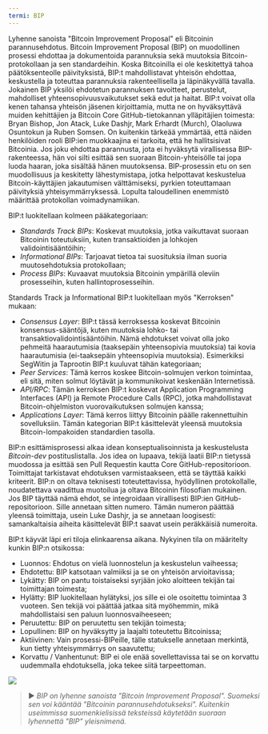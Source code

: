 ```yaml
---
termi: BIP
---
```


Lyhenne sanoista "Bitcoin Improvement Proposal" eli Bitcoinin parannusehdotus. Bitcoin Improvement Proposal (BIP) on muodollinen prosessi ehdottaa ja dokumentoida parannuksia sekä muutoksia Bitcoin-protokollaan ja sen standardeihin. Koska Bitcoinilla ei ole keskitettyä tahoa päätöksenteolle päivityksistä, BIP:t mahdollistavat yhteisön ehdottaa, keskustella ja toteuttaa parannuksia rakenteellisella ja läpinäkyvällä tavalla. Jokainen BIP yksilöi ehdotetun parannuksen tavoitteet, perustelut, mahdolliset yhteensopivuusvaikutukset sekä edut ja haitat. BIP:t voivat olla kenen tahansa yhteisön jäsenen kirjoittamia, mutta ne on hyväksyttävä muiden kehittäjien ja Bitcoin Core GitHub-tietokannan ylläpitäjien toimesta: Bryan Bishop, Jon Atack, Luke Dashjr, Mark Erhardt (Murch), Olaoluwa Osuntokun ja Ruben Somsen. On kuitenkin tärkeää ymmärtää, että näiden henkilöiden rooli BIP:ien muokkaajina ei tarkoita, että he hallitsisivat Bitcoinia. Jos joku ehdottaa parannusta, jota ei hyväksytä virallisessa BIP-rakenteessa, hän voi silti esittää sen suoraan Bitcoin-yhteisölle tai jopa luoda haaran, joka sisältää hänen muutoksensa. BIP-prosessin etu on sen muodollisuus ja keskitetty lähestymistapa, jotka helpottavat keskustelua Bitcoin-käyttäjien jakautumisen välttämiseksi, pyrkien toteuttamaan päivityksiä yhteisymmärryksessä. Lopulta taloudellinen enemmistö määrittää protokollan voimadynamiikan.

BIP:t luokitellaan kolmeen pääkategoriaan:
* *Standards Track BIPs*: Koskevat muutoksia, jotka vaikuttavat suoraan Bitcoinin toteutuksiin, kuten transaktioiden ja lohkojen validointisääntöihin;
* *Informational BIPs*: Tarjoavat tietoa tai suosituksia ilman suoria muutosehdotuksia protokollaan;
* *Process BIPs*: Kuvaavat muutoksia Bitcoinin ympärillä oleviin prosesseihin, kuten hallintoprosesseihin.

Standards Track ja Informational BIP:t luokitellaan myös "Kerroksen" mukaan:
* *Consensus Layer*: BIP:t tässä kerroksessa koskevat Bitcoinin konsensus-sääntöjä, kuten muutoksia lohko- tai transaktiovalidointisääntöihin. Nämä ehdotukset voivat olla joko pehmeitä haarautumisia (taaksepäin yhteensopivia muutoksia) tai kovia haarautumisia (ei-taaksepäin yhteensopivia muutoksia). Esimerkiksi SegWitin ja Taprootin BIP:t kuuluvat tähän kategoriaan;
* *Peer Services*: Tämä kerros koskee Bitcoin-solmujen verkon toimintaa, eli sitä, miten solmut löytävät ja kommunikoivat keskenään Internetissä.
* *API/RPC*: Tämän kerroksen BIP:t koskevat Application Programming Interfaces (API) ja Remote Procedure Calls (RPC), jotka mahdollistavat Bitcoin-ohjelmiston vuorovaikutuksen solmujen kanssa;
* *Applications Layer*: Tämä kerros liittyy Bitcoinin päälle rakennettuihin sovelluksiin. Tämän kategorian BIP:t käsittelevät yleensä muutoksia Bitcoin-lompakoiden standardien tasolla.

BIP:n esittämisprosessi alkaa idean konseptualisoinnista ja keskustelusta *Bitcoin-dev* postituslistalla. Jos idea on lupaava, tekijä laatii BIP:n tietyssä muodossa ja esittää sen Pull Requestin kautta Core GitHub-repositorioon. Toimittajat tarkistavat ehdotuksen varmistaakseen, että se täyttää kaikki kriteerit. BIP:n on oltava teknisesti toteutettavissa, hyödyllinen protokollalle, noudatettava vaadittua muotoilua ja oltava Bitcoinin filosofian mukainen. Jos BIP täyttää nämä ehdot, se integroidaan virallisesti BIP:ien GitHub-repositorioon. Sille annetaan sitten numero. Tämän numeron päättää yleensä toimittaja, usein Luke Dashjr, ja se annetaan loogisesti: samankaltaisia aiheita käsittelevät BIP:t saavat usein peräkkäisiä numeroita.

BIP:t käyvät läpi eri tiloja elinkaarensa aikana. Nykyinen tila on määritelty kunkin BIP:n otsikossa:
* Luonnos: Ehdotus on vielä luonnostelun ja keskustelun vaiheessa;
* Ehdotettu: BIP katsotaan valmiiksi ja se on yhteisön arvioitavissa;
* Lykätty: BIP on pantu toistaiseksi syrjään joko aloitteen tekijän tai toimittajan toimesta;
* Hylätty: BIP luokitellaan hylätyksi, jos sille ei ole osoitettu toimintaa 3 vuoteen. Sen tekijä voi päättää jatkaa sitä myöhemmin, mikä mahdollistaisi sen paluun luonnosvaiheeseen;
* Peruutettu: BIP on peruutettu sen tekijän toimesta;
* Lopullinen: BIP on hyväksytty ja laajalti toteutettu Bitcoinissa;
* Aktiivinen: Vain prosessi-BIPeille, tälle statukselle annetaan merkintä, kun tietty yhteisymmärrys on saavutettu;
* Korvattu / Vanhentunut: BIP ei ole enää sovellettavissa tai se on korvattu uudemmalla ehdotuksella, joka tekee siitä tarpeettoman.

![](../../dictionnaire/assets/25.png)

> ► *BIP on lyhenne sanoista "Bitcoin Improvement Proposal". Suomeksi sen voi kääntää "Bitcoinin parannusehdotukseksi". Kuitenkin useimmissa suomenkielisissä teksteissä käytetään suoraan lyhennettä "BIP" yleisnimenä.*